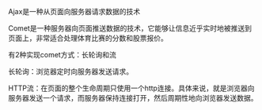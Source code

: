 Ajax是一种从页面向服务器请求数据的技术

Comet是一种服务器向页面推送数据的技术，它能够让信息近乎实时地被推送到页面上，非常适合处理体育比赛的分数和股票报价。

有2种实现comet方式：长轮询和流

长轮询：浏览器定时向服务器发送请求。

HTTP流：在页面的整个生命周期只使用一个http连接。具体来说，就是浏览器向服务器发送一个请求，而服务器保持连接打开，然后周期性地向浏览器发送数据。